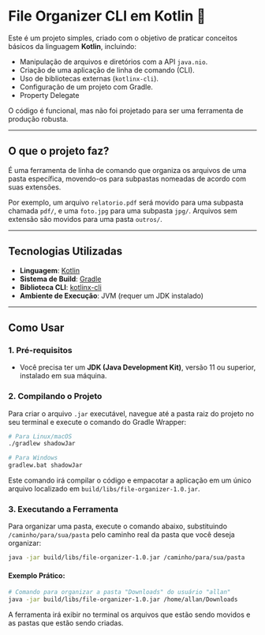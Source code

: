 # File Organizer CLI em Kotlin 📂

Este é um projeto simples, criado com o objetivo de praticar conceitos básicos da linguagem **Kotlin**, incluindo:

* Manipulação de arquivos e diretórios com a API `java.nio`.
* Criação de uma aplicação de linha de comando (CLI).
* Uso de bibliotecas externas (`kotlinx-cli`).
* Configuração de um projeto com Gradle.
* Property Delegate

O código é funcional, mas não foi projetado para ser uma ferramenta de produção robusta.

---

## O que o projeto faz?

É uma ferramenta de linha de comando que organiza os arquivos de uma pasta específica, movendo-os para subpastas nomeadas de acordo com suas extensões.

Por exemplo, um arquivo `relatorio.pdf` será movido para uma subpasta chamada `pdf/`, e uma `foto.jpg` para uma subpasta `jpg/`. Arquivos sem extensão são movidos para uma pasta `outros/`.

---

## Tecnologias Utilizadas

* **Linguagem**: [Kotlin](https://kotlinlang.org/)
* **Sistema de Build**: [Gradle](https://gradle.org/)
* **Biblioteca CLI**: [kotlinx-cli](https://github.com/Kotlin/kotlinx-cli)
* **Ambiente de Execução**: JVM (requer um JDK instalado)

---

## Como Usar

### 1. Pré-requisitos

* Você precisa ter um **JDK (Java Development Kit)**, versão 11 ou superior, instalado em sua máquina.

### 2. Compilando o Projeto

Para criar o arquivo `.jar` executável, navegue até a pasta raiz do projeto no seu terminal e execute o comando do Gradle Wrapper:

```bash
# Para Linux/macOS
./gradlew shadowJar

# Para Windows
gradlew.bat shadowJar
```
Este comando irá compilar o código e empacotar a aplicação em um único arquivo localizado em ```build/libs/file-organizer-1.0.jar```.

### 3. Executando a Ferramenta

Para organizar uma pasta, execute o comando abaixo, substituindo ```/caminho/para/sua/pasta``` pelo caminho real da pasta que você deseja organizar:
```bash
java -jar build/libs/file-organizer-1.0.jar /caminho/para/sua/pasta
```

#### Exemplo Prático:
```bash
# Comando para organizar a pasta "Downloads" do usuário "allan"
java -jar build/libs/file-organizer-1.0.jar /home/allan/Downloads
```
A ferramenta irá exibir no terminal os arquivos que estão sendo movidos e as pastas que estão sendo criadas.
